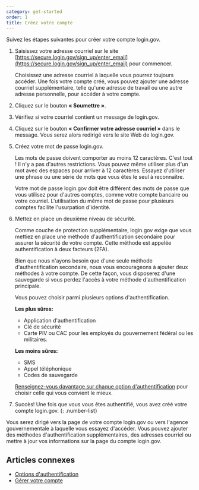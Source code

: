 ```yaml
---
category: get-started
order: 1
title: Créez votre compte
---
```


Suivez les étapes suivantes pour créer votre compte login.gov.

1. Saisissez votre adresse courriel sur le site [https://secure.login.gov/sign_up/enter_email](https://secure.login.gov/sign_up/enter_email) pour commencer.

   Choisissez une adresse courriel à laquelle vous pourrez toujours accéder. Une fois votre compte créé, vous pouvez ajouter une adresse courriel supplémentaire, telle qu'une adresse de travail ou une autre adresse personnelle, pour accéder à votre compte.

1. Cliquez sur le bouton **« Soumettre »**.
1. Vérifiez si votre courriel contient un message de login.gov.
1. Cliquez sur le bouton **« Confirmer votre adresse courriel »** dans le message. Vous serez alors redirigé vers le site Web de login.gov.
1. Créez votre mot de passe login.gov.

   Les mots de passe doivent comporter au moins 12 caractères. C'est tout ! Il n'y a pas d'autres restrictions. Vous pouvez même utiliser plus d'un mot avec des espaces pour arriver à 12 caractères. Essayez d'utiliser une phrase ou une série de mots que vous êtes le seul à reconnaître.

   Votre mot de passe login.gov doit être différent des mots de passe que vous utilisez pour d'autres comptes, comme votre compte bancaire ou votre courriel. L'utilisation du même mot de passe pour plusieurs comptes facilite l'usurpation d'identité.

1. Mettez en place un deuxième niveau de sécurité.

   Comme couche de protection supplémentaire, login.gov exige que vous mettiez en place une méthode d'authentification secondaire pour assurer la sécurité de votre compte. Cette méthode est appelée authentification à deux facteurs (2FA).

   Bien que nous n'ayons besoin que d'une seule méthode d'authentification secondaire, nous vous encourageons à ajouter deux méthodes à votre compte. De cette façon, vous disposerez d'une sauvegarde si vous perdez l'accès à votre méthode d'authentification principale.

   Vous pouvez choisir parmi plusieurs options d'authentification.

   **Les plus sûres:**

   - Application d'authentification
   - Clé de sécurité
   - Carte PIV ou CAC pour les employés du gouvernement fédéral ou les militaires.

   **Les moins sûres:**

   - SMS
   - Appel téléphonique
   - Codes de sauvegarde

   [Renseignez-vous davantage sur chaque option d'authentification](/fr/help/get-started/authentication-options) pour choisir celle qui vous convient le mieux.

1. Succès! Une fois que vous vous êtes authentifié, vous avez créé votre compte login.gov.
   {: .number-list}

Vous serez dirigé vers la page de votre compte login.gov ou vers l'agence gouvernementale à laquelle vous essayez d'accéder. Vous pouvez ajouter des méthodes d'authentification supplémentaires, des adresses courriel ou mettre à jour vos informations sur la page du compte login.gov.

## Articles connexes

- [Options d'authentification](/fr/help/get-started/authentication-options)
- [Gérer votre compte](/fr/help/manage-your-account/overview)
